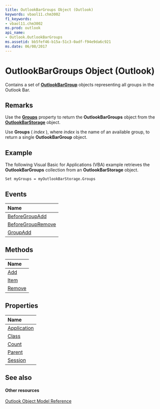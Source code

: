 ```yaml
---
title: OutlookBarGroups Object (Outlook)
keywords: vbaol11.chm3002
f1_keywords:
- vbaol11.chm3002
ms.prod: outlook
api_name:
- Outlook.OutlookBarGroups
ms.assetid: bb5fef46-b15a-51c3-0adf-f94e9da6c921
ms.date: 06/08/2017
---
```



# OutlookBarGroups Object (Outlook)

Contains a set of  **[OutlookBarGroup](Outlook.OutlookBarGroup.md)** objects representing all groups in the Outlook Bar.


## Remarks

Use the  **[Groups](Outlook.OutlookBarStorage.Groups.md)** property to return the **OutlookBarGroups** object from the **[OutlookBarStorage](Outlook.OutlookBarStorage.md)** object.

Use  **Groups** ( _index_ ), where _index_ is the name of an available group, to return a single **OutlookBarGroup** object.


## Example

The following Visual Basic for Applications (VBA) example retrieves the  **OutlookBarGroups** collection from an **OutlookBarStorage** object.


```
Set myGroups = myOutlookBarStorage.Groups
```


## Events



|**Name**|
|:-----|
|[BeforeGroupAdd](Outlook.OutlookBarGroups.BeforeGroupAdd.md)|
|[BeforeGroupRemove](Outlook.OutlookBarGroups.BeforeGroupRemove.md)|
|[GroupAdd](Outlook.OutlookBarGroups.GroupAdd.md)|

## Methods



|**Name**|
|:-----|
|[Add](Outlook.OutlookBarGroups.Add.md)|
|[Item](Outlook.OutlookBarGroups.Item.md)|
|[Remove](Outlook.OutlookBarGroups.Remove.md)|

## Properties



|**Name**|
|:-----|
|[Application](Outlook.OutlookBarGroups.Application.md)|
|[Class](Outlook.OutlookBarGroups.Class.md)|
|[Count](Outlook.OutlookBarGroups.Count.md)|
|[Parent](Outlook.OutlookBarGroups.Parent.md)|
|[Session](Outlook.OutlookBarGroups.Session.md)|

## See also


#### Other resources


[Outlook Object Model Reference](http://msdn.microsoft.com/library/73221b13-d8d8-99b8-3394-b95dbbfd5ddc%28Office.15%29.aspx)
